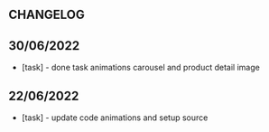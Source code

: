 ## CHANGELOG

## 30/06/2022

- [task] - done task animations carousel and product detail image

## 22/06/2022
- [task] - update code animations and setup source